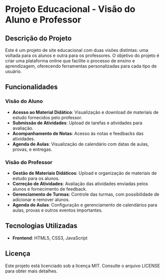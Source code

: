# Projeto Educacional - Visão do Aluno e Professor

## Descrição do Projeto

Este é um projeto de site educacional com duas visões distintas: uma voltada para os alunos e outra para os professores. O objetivo do projeto é criar uma plataforma online que facilite o processo de ensino e aprendizagem, oferecendo ferramentas personalizadas para cada tipo de usuário.

## Funcionalidades

### Visão do Aluno
- **Acesso ao Material Didático**: Visualização e download de materiais de estudo fornecidos pelo professor.
- **Submissão de Atividades**: Upload de tarefas e atividades para avaliação.
- **Acompanhamento de Notas**: Acesso às notas e feedbacks das atividades.
- **Agenda de Aulas**: Visualização de calendário com datas de aulas, provas, e entregas.

### Visão do Professor
- **Gestão de Materiais Didáticos**: Upload e organização de materiais de estudo para os alunos.
- **Correção de Atividades**: Avaliação das atividades enviadas pelos alunos e fornecimento de feedback.
- **Gerenciamento de Turmas**: Controle das turmas, com possibilidade de adicionar e remover alunos.
- **Agenda de Aulas**: Configuração e gerenciamento de calendários para aulas, provas e outros eventos importantes.

## Tecnologias Utilizadas
- **Frontend**: HTML5, CSS3, JavaScript

## Licença

Este projeto está licenciado sob a licença MIT. Consulte o arquivo LICENSE para obter mais detalhes.

